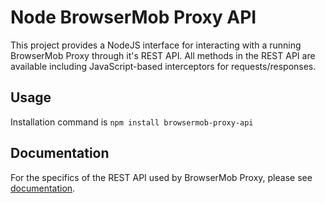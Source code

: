 # Node BrowserMob Proxy API

This project provides a NodeJS interface for interacting with a running BrowserMob Proxy through it's REST API. All methods in the REST API are available including JavaScript-based interceptors for requests/responses.

## Usage

Installation command is ```npm install browsermob-proxy-api```

## Documentation

For the specifics of the REST API used by BrowserMob Proxy, please see [documentation](https://github.com/lightbody/browsermob-proxy/blob/master/README.md).

